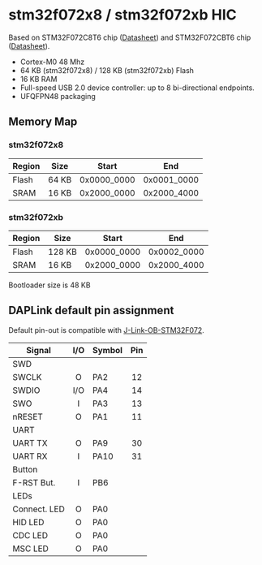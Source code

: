 # stm32f072x8 / stm32f072xb HIC

Based on STM32F072C8T6 chip ([Datasheet](https://www.st.com/resource/en/datasheet/stm32f072c8.pdf)) and STM32F072CBT6 chip ([Datasheet](https://www.st.com/resource/en/datasheet/stm32f072cb.pdf)).

- Cortex-M0 48 Mhz
- 64 KB (stm32f072x8) / 128 KB (stm32f072xb) Flash
- 16 KB RAM
- Full-speed USB 2.0 device controller: up to 8 bi-directional endpoints.
- UFQFPN48 packaging

## Memory Map

### stm32f072x8

| Region   |  Size  | Start       | End         |
|----------|--------|-------------|-------------|
| Flash    | 64 KB  | 0x0000_0000 | 0x0001_0000 |
| SRAM     | 16 KB  | 0x2000_0000 | 0x2000_4000 |

### stm32f072xb

| Region   |  Size  | Start       | End         |
|----------|--------|-------------|-------------|
| Flash    | 128 KB | 0x0000_0000 | 0x0002_0000 |
| SRAM     | 16 KB  | 0x2000_0000 | 0x2000_4000 |

Bootloader size is 48 KB

## DAPLink default pin assignment

Default pin-out is compatible with [J-Link-OB-STM32F072](https://www.segger.com/downloads/jlink/UM08024_JLinkOBSTM32F072.pdf).

| Signal      | I/O | Symbol  | Pin |
|-------------|:---:|---------|:---:|
| SWD         |
| SWCLK       |  O  | PA2     |  12 |
| SWDIO       | I/O | PA4     |  14 |
| SWO         |  I  | PA3     |  13 |
| nRESET      |  O  | PA1     |  11 |
| UART        |
| UART TX     |  O  | PA9     |  30 |
| UART RX     |  I  | PA10    |  31 |
| Button      |
| F-RST But.  |  I  | PB6     |     |
| LEDs        |
| Connect. LED|  O  | PA0     |     |
| HID LED     |  O  | PA0     |     |
| CDC LED     |  O  | PA0     |     |
| MSC LED     |  O  | PA0     |     |
